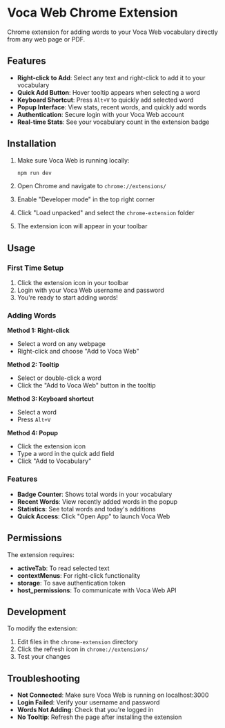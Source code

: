 # Voca Web Chrome Extension

Chrome extension for adding words to your Voca Web vocabulary directly from any web page or PDF.

## Features

- **Right-click to Add**: Select any text and right-click to add it to your vocabulary
- **Quick Add Button**: Hover tooltip appears when selecting a word
- **Keyboard Shortcut**: Press `Alt+V` to quickly add selected word
- **Popup Interface**: View stats, recent words, and quickly add words
- **Authentication**: Secure login with your Voca Web account
- **Real-time Stats**: See your vocabulary count in the extension badge

## Installation

1. Make sure Voca Web is running locally:
   ```bash
   npm run dev
   ```

2. Open Chrome and navigate to `chrome://extensions/`

3. Enable "Developer mode" in the top right corner

4. Click "Load unpacked" and select the `chrome-extension` folder

5. The extension icon will appear in your toolbar

## Usage

### First Time Setup

1. Click the extension icon in your toolbar
2. Login with your Voca Web username and password
3. You're ready to start adding words!

### Adding Words

**Method 1: Right-click**
- Select a word on any webpage
- Right-click and choose "Add to Voca Web"

**Method 2: Tooltip**
- Select or double-click a word
- Click the "Add to Voca Web" button in the tooltip

**Method 3: Keyboard shortcut**
- Select a word
- Press `Alt+V`

**Method 4: Popup**
- Click the extension icon
- Type a word in the quick add field
- Click "Add to Vocabulary"

### Features

- **Badge Counter**: Shows total words in your vocabulary
- **Recent Words**: View recently added words in the popup
- **Statistics**: See total words and today's additions
- **Quick Access**: Click "Open App" to launch Voca Web

## Permissions

The extension requires:
- **activeTab**: To read selected text
- **contextMenus**: For right-click functionality
- **storage**: To save authentication token
- **host_permissions**: To communicate with Voca Web API

## Development

To modify the extension:

1. Edit files in the `chrome-extension` directory
2. Click the refresh icon in `chrome://extensions/`
3. Test your changes

## Troubleshooting

- **Not Connected**: Make sure Voca Web is running on localhost:3000
- **Login Failed**: Verify your username and password
- **Words Not Adding**: Check that you're logged in
- **No Tooltip**: Refresh the page after installing the extension